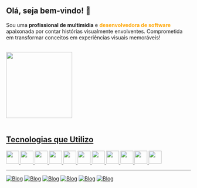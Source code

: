## Olá, seja bem-vindo! 👋

Sou uma <span style=" font-weight: bold;">profissional de multimídia</span> e <span style="color: orange; font-weight: bold;">desenvolvedora de software</span> apaixonada por contar histórias visualmente envolventes. Comprometida em transformar conceitos em experiências visuais memoráveis!

<div style="aling-items=center"><br />
<a href="https://github.com/annacarolinaa">
<img height="180em" src="https://github-readme-stats.vercel.app/api/top-langs/?username=annacarolinaa&layout=compact&langs_count=16&theme=dracula"/>
</div>
<br />


## Tecnologias que Utilizo

<img width="35px" height="35px" src="https://cdn.jsdelivr.net/gh/devicons/devicon@latest/icons/photoshop/photoshop-original.svg" /> <img width="35px" height="35px" src="https://cdn.jsdelivr.net/gh/devicons/devicon@latest/icons/illustrator/illustrator-plain.svg" /> <img width="35px" height="35px" src="https://cdn.jsdelivr.net/gh/devicons/devicon@latest/icons/html5/html5-original.svg" /> <img width="35px" height="35px" src="https://cdn.jsdelivr.net/gh/devicons/devicon@latest/icons/css3/css3-original.svg" />
 <img width="35px" height="35px" src="https://cdn.jsdelivr.net/gh/devicons/devicon@latest/icons/javascript/javascript-original.svg" /> <img width="35px" height="35px" src="https://cdn.jsdelivr.net/gh/devicons/devicon@latest/icons/python/python-original.svg"/>
 <img width="35px" height="35px" src="https://cdn.jsdelivr.net/gh/devicons/devicon@latest/icons/figma/figma-original.svg" /> <img width="35px" height="35px" src="https://cdn.jsdelivr.net/gh/devicons/devicon@latest/icons/vscode/vscode-original.svg"/> <img width="35px" height="35px" src="https://cdn.jsdelivr.net/gh/devicons/devicon@latest/icons/aftereffects/aftereffects-original.svg" /> <img width="35px" height="35px" src="https://cdn.jsdelivr.net/gh/devicons/devicon@latest/icons/premierepro/premierepro-original.svg"/> <img width="35px" height="35px" src="https://cdn.jsdelivr.net/gh/devicons/devicon@latest/icons/wordpress/wordpress-original.svg" />
<br/>
          

---

<a href="https://github.com/annacarolinaa">![Blog](https://img.shields.io/badge/GitHub-100000?style=for-the-badge&logo=github&logoColor=white)</a> <a href="https://www.behance.net/annacarolina96">![Blog](https://img.shields.io/badge/-Behance-blue?style=for-the-badge&logo=behance&logoColor=white)</a> <a href="">![Blog](https://img.shields.io/badge/Dribbble-EA4C89?style=for-the-badge&logo=dribbble&logoColor=white)</a> <a href="mailto:adeannacarolina.a@gmail.com">![Blog](https://img.shields.io/badge/Gmail-D14836?style=for-the-badge&logo=gmail&logoColor=white)</a> <a href="https://www.linkedin.com/in/anna-carolina-de-azevedo-478b33278/">![Blog](https://img.shields.io/badge/LinkedIn-0077B5?style=for-the-badge&logo=linkedin&logoColor=white)</a> <a href="https://www.instagram.com/studioannaz?igsh=MWE2ZzVkcTJjd3Awcg==">![Blog](https://img.shields.io/badge/Instagram-E4405F?style=for-the-badge&logo=instagram&logoColor=white)</a>

